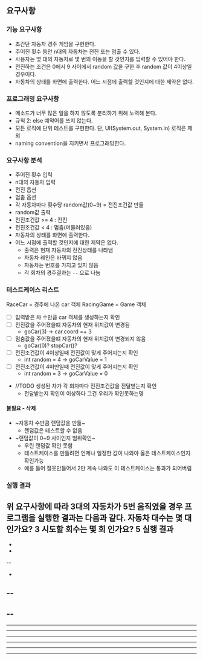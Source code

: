 ## 요구사항

### 기능 요구사항
- 초간단 자동차 경주 게임을 구현한다.
- 주어진 횟수 동안 n대의 자동차는 전진 또는 멈출 수 있다.
- 사용자는 몇 대의 자동차로 몇 번의 이동을 할 것인지를 입력할 수 있어야 한다.
- 전진하는 조건은 0에서 9 사이에서 random 값을 구한 후 random 값이 4이상일 경우이다.
- 자동차의 상태를 화면에 출력한다. 어느 시점에 출력할 것인지에 대한 제약은 없다.

### 프로그래밍 요구사항
- 메소드가 너무 많은 일을 하지 않도록 분리하기 위해 노력해 본다.
- 규칙 2: else 예약어를 쓰지 않는다.
- 모든 로직에 단위 테스트를 구현한다. 단, UI(System.out, System.in) 로직은 제외
- naming convention을 지키면서 프로그래밍한다.

### 요구사항 분석
- 주어진 횟수 입력  
- n대의 자동차 입력
- 전진 옵션
- 멈춤 옵션
- 각 자동차마다 횟수당 random값(0~9) = 전진조건값 만듦
- random값 출력
- 전진조건값 >= 4 : 전진
- 전진조건값 < 4 : 멈춤(머물러있음)
- 자동차의 상태를 화면에 출력한다. 
- 어느 시점에 출력할 것인지에 대한 제약은 없다.
  - 출력은 현재 자동차의 전진상태를 나타냄
  - 자동차 레인은 바뀌지 않음
  - 자동차는 번호를 가지고 있지 않음
  - 각 회차의 경주결과는 `--` 으로 나눔
   
### 테스트케이스 리스트

RaceCar = 경주에 나온 car 객체
RacingGame = Game 객체

- [ ] 입력받은 차 수만큼 car 객체를 생성하는지 확인
- [ ] 전진값을 주어졌을떄 자동차의 현재 위치값이 변경됨
  -  goCar(3) -> car.coord =+ 3
- [ ] 멈춤값을 주어졌을떄 자동차의 현재 위치값이 변경되지 않음
  -  goCar(0)? stopCar()?
- [ ] 전진조건값이 4이상일때 전진값이 맞게 주어지는지 확인
  -  int random = 4 -> goCarValue = 1
- [ ] 전진조건값이 4미만일때 전진값이 맞게 주어지는지 확인
  -  int random = 3 -> goCarValue = 0
- //TODO 생성된 차가 각 회차마다 전진조건값을 전달받는지 확인
  - 전달받는지 확인이 이상하다 그건 우리가 확인못하는뎅 

#### 불필요 - 삭제
- ~자동차 수만큼 랜덤값을 만듦~
  - 랜덤값은 테스트할 수 없음
- ~랜덤값이 0~9 사이인지 범위확인~ 
  - 우린 랜덤값 확인 못함
  - 테스트케이스를 만들려면 언제나 일정한 값이 나와야 옳은 테스트케이스인지 확인가능
  - 예를 들어 잘못만들어서 2만 계속 나와도 이 테스트케이스는 통과가 되어버림  

### 실행 결과
위 요구사항에 따라 3대의 자동차가 5번 움직였을 경우 프로그램을 실행한 결과는 다음과 같다.
자동차 대수는 몇 대 인가요?
3
시도할 회수는 몇 회 인가요?
5
실행 결과
-
-
-

--

-
--
---
--
---
----
---
----
----
----
-----